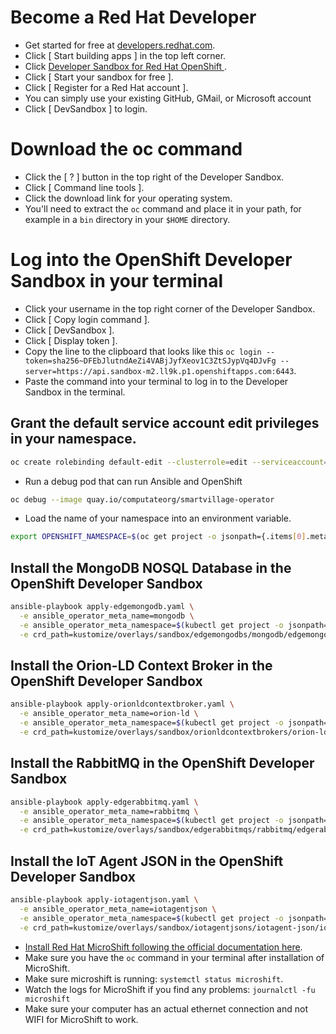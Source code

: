 
# Become a Red Hat Developer

- Get started for free at [developers.redhat.com](https://developers.redhat.com/). 
- Click [ Start building apps ] in the top left corner. 
- Click [ Developer Sandbox for Red Hat OpenShift ](https://developers.redhat.com/developer-sandbox). 
- Click [ Start your sandbox for free ]. 
- Click [ Register for a Red Hat account ]. 
- You can simply use your existing GitHub, GMail, or Microsoft account
- Click [ DevSandbox ] to login. 

# Download the oc command

- Click the [ ? ] button in the top right of the Developer Sandbox. 
- Click [ Command line tools ]. 
- Click the download link for your operating system. 
- You'll need to extract the `oc` command and place it in your path, for example in a `bin` directory in your `$HOME` directory. 

# Log into the OpenShift Developer Sandbox in your terminal

- Click your username in the top right corner of the Developer Sandbox. 
- Click [ Copy login command ]. 
- Click [ DevSandbox ]. 
- Click [ Display token ]. 
- Copy the line to the clipboard that looks like this `oc login --token=sha256~DFEbJlutndAeZi4VABjJyfXeov1C3ZtSJypVq4DJvFg --server=https://api.sandbox-m2.ll9k.p1.openshiftapps.com:6443`. 
- Paste the command into your terminal to log in to the Developer Sandbox in the terminal. 

## Grant the default service account edit privileges in your namespace. 

```bash
oc create rolebinding default-edit --clusterrole=edit --serviceaccount=$(oc get project -o jsonpath={.items[0].metadata.name}):default
```

- Run a debug pod that can run Ansible and OpenShift

```bash
oc debug --image quay.io/computateorg/smartvillage-operator
```

- Load the name of your namespace into an environment variable. 

```bash
export OPENSHIFT_NAMESPACE=$(oc get project -o jsonpath={.items[0].metadata.name})
```

## Install the MongoDB NOSQL Database in the OpenShift Developer Sandbox

```bash
ansible-playbook apply-edgemongodb.yaml \
  -e ansible_operator_meta_name=mongodb \
  -e ansible_operator_meta_namespace=$(kubectl get project -o jsonpath={.items[0].metadata.name}) \
  -e crd_path=kustomize/overlays/sandbox/edgemongodbs/mongodb/edgemongodb.yaml
```

## Install the Orion-LD Context Broker in the OpenShift Developer Sandbox

```bash
ansible-playbook apply-orionldcontextbroker.yaml \
  -e ansible_operator_meta_name=orion-ld \
  -e ansible_operator_meta_namespace=$(kubectl get project -o jsonpath={.items[0].metadata.name}) \
  -e crd_path=kustomize/overlays/sandbox/orionldcontextbrokers/orion-ld/orionldcontextbroker.yaml
```

## Install the RabbitMQ in the OpenShift Developer Sandbox

```bash
ansible-playbook apply-edgerabbitmq.yaml \
  -e ansible_operator_meta_name=rabbitmq \
  -e ansible_operator_meta_namespace=$(kubectl get project -o jsonpath={.items[0].metadata.name}) \
  -e crd_path=kustomize/overlays/sandbox/edgerabbitmqs/rabbitmq/edgerabbitmq.yaml
```

## Install the IoT Agent JSON in the OpenShift Developer Sandbox

```bash
ansible-playbook apply-iotagentjson.yaml \
  -e ansible_operator_meta_name=iotagentjson \
  -e ansible_operator_meta_namespace=$(kubectl get project -o jsonpath={.items[0].metadata.name}) \
  -e crd_path=kustomize/overlays/sandbox/iotagentjsons/iotagent-json/iotagentjson.yaml
```

- [Install Red Hat MicroShift following the official documentation here](https://access.redhat.com/documentation/en-us/red_hat_build_of_microshift). 
- Make sure you have the `oc` command in your terminal after installation of MicroShift. 
- Make sure microshift is running: `systemctl status microshift`. 
- Watch the logs for MicroShift if you find any problems: `journalctl -fu microshift`
- Make sure your computer has an actual ethernet connection and not WIFI for MicroShift to work. 
